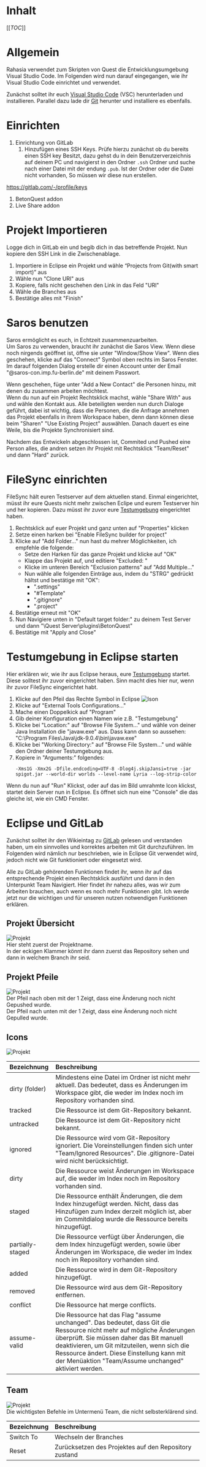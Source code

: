 # Inhalt

[[_TOC_]]

# Allgemein

Rahasia verwendet zum Skripten von Quest die Entwicklungsumgebung Visual Studio Code. Im Folgenden wird nun darauf eingegangen, wie ihr Visual Studio Code einrichtet und verwendet.

Zunächst solltet ihr euch [Visual Studio Code](https://code.visualstudio.com/) (VSC) herunterladen und installieren.
Parallel dazu lade dir [Git](https://git-scm.com/downloads) herunter und installiere es ebenfalls.

# Einrichten

1. Einrichtung von GitLab
    1. Hinzufügen eines SSH Keys.
       Prüfe hierzu zunächst ob du bereits einen SSH key Besitzt, dazu gehst du in dein Benutzerverzeichnis auf deinem PC und navigierst in den Ordner `.ssh` Ordner und suche nach einer Datei mit der endung `.pub`. Ist der Ordner oder die Datei nicht vorhanden, So müssen wir diese nun erstellen.

https://gitlab.com/-/profile/keys
1. BetonQuest addon
2. Live Share addon

# Projekt Importieren

Logge dich in GitLab ein und begib dich in das betreffende Projekt. Nun kopiere den SSH Link in die Zwischenablage.

1. Importiere in Eclipse ein Projekt und wähle “Projects from Git(with smart import)” aus
2. Wähle nun "Clone URl" aus
3. Kopiere, falls nicht geschehen den Link in das Feld "URl"
4. Wähle die Branches aus
5. Bestätige alles mit "Finish"

# Saros benutzen

Saros ermöglicht es euch, in Echtzeit zusammenzuarbeiten.  
Um Saros zu verwenden, braucht ihr zunächst die Saros View. Wenn diese noch nirgends geöffnet ist, öffne sie unter "Window/Show View". Wenn dies geschehen, klicke auf das "Connect" Symbol oben rechts im Saros Fenster. Im darauf folgenden Dialog erstelle dir einen Account unter der Email "@saros-con.imp.fu-berlin.de" mit deinem Passwort.

Wenn geschehen, füge unter "Add a New Contact" die Personen hinzu, mit denen du zusammen arbeiten möchtest.  
Wenn du nun auf ein Projekt Rechtsklick machst, wähle "Share With" aus und wähle den Kontakt aus. Alle beteiligten werden nun durch Dialoge geführt, dabei ist wichtig, dass die Personen, die die Anfrage annehmen das Projekt ebenfalls in ihrem Workspace haben, denn dann können diese beim "Sharen" "Use Existing Project" auswählen. Danach dauert es eine Weile, bis die Projekte Synchronisiert sind.

Nachdem das Entwickeln abgeschlossen ist, Commited und Pushed eine Person alles, die andren setzen ihr Projekt mit Rechtsklick "Team/Reset" und dann "Hard" zurück.

# FileSync einrichten

FileSync hält euren Testserver auf dem aktuellen stand. Einmal eingerichtet, müsst ihr eure Quests nicht mehr zwischen Eclipe und eurem Testserver hin und her kopieren. Dazu müsst ihr zuvor eure [Testumgebung](/Einführung/Testumgebung) eingerichtet haben.  
1. Rechtsklick auf euer Projekt und ganz unten auf "Properties" klicken
2. Setze einen harken bei "Enable FileSync builder for project"
3. Klicke auf "Add Folder..." nun hast du mehrer Möglichkeiten, ich empfehle die folgende:
   - Setze den Harken für das ganze Projekt und klicke auf "OK"
   - Klappe das Projekt auf, und editiere "Excluded: "
   - Klicke im unteren Bereich "Exclusion patterns" auf "Add Multiple..."
   - Nun wähle alle folgenden Einträge aus, indem du "STRG" gedrückt hältst und bestätige mit "OK":
      - ".settings"
      - "#Template"
      - ".gitignore"
      - ".project"
4. Bestätige erneut mit "OK"
5. Nun Navigiere unten in "Default target folder:" zu deinem Test Server und dann "\Quest Server\plugins\BetonQuest"
6. Bestätige mit "Apply and Close"

# Testumgebung in Eclipse starten

Hier erklären wir, wie ihr aus Eclipse heraus, eure [Testumgebung](/Einführung/Testumgebung) startet. Diese solltest ihr zuvor eingerichtet haben. Sinn macht dies hier nur, wenn ihr zuvor FileSync eingerichtet habt.  
1. Klicke auf den Pfeil das Rechte Symbol in Eclipse ![Ison](https://cdn.discordapp.com/attachments/520955035832811521/619116310323789864/unknown.png)
2. Klicke auf "External Tools Configurations..."
3. Mache einen Doppelkick auf "Program"
4. Gib deiner Konfiguration einen Namen wie z.B. "Testumgebung"
5. Klicke bei "Location:" auf "Browse File System..." und wähle von deiner Java Installation die "javaw.exe" aus. Dass kann dann so aussehen: "C:\Program Files\Java\jdk-9.0.4\bin\javaw.exe"
6. Klicke bei "Working Directory:" auf "Browse File System..." und wähle den Ordner deiner Testumgebung aus.
7. Kopiere in "Arguments:" folgendes:
   ```
   -Xms1G -Xmx2G -Dfile.endcoding=UTF-8 -Dlog4j.skipJansi=true -jar spigot.jar --world-dir worlds --level-name Lyria --log-strip-color
   ```
Wenn du nun auf "Run" Klickst, oder auf das im Bild umrahmte Icon klickst, startet dein Server nun in Eclipse. Es öffnet sich nun eine "Console" die das gleiche ist, wie ein CMD Fenster.

# Eclipse und GitLab

Zunächst solltet ihr den Wikieintag zu [GitLab](/Einführung/GitLab) gelesen und verstanden haben, um ein sinnvolles und korrektes arbeiten mit Git durchzuführen. Im Folgenden wird nämlich nur beschrieben, wie in Eclipse Git verwendet wird, jedoch nicht wie Git funktioniert oder eingesetzt wird.

Alle zu GitLab gehörenden Funktionen findet ihr, wenn ihr auf das entsprechende Projekt einen Rechtsklick ausführt und dann in den Unterpunkt Team Navigiert. Hier findet ihr nahezu alles, was wir zum Arbeiten brauchen, auch wenn es noch mehr Funktionen gibt. Ich werde jetzt nur die wichtigen und für unseren nutzen notwendigen Funktionen erklären.
## Projekt Übersicht  
   ![Projekt](https://cdn.discordapp.com/attachments/520955035832811521/613702467045163027/unknown.png)  
   Hier steht zuerst der Projektname.  
   In der eckigen Klammer könnt ihr dann zuerst das Repository sehen und dann in welchem Branch ihr seid.
## Projekt Pfeile  
   ![Projekt](https://cdn.discordapp.com/attachments/520955035832811521/613702522703446026/unknown.png)  
   Der Pfeil nach oben mit der 1 Zeigt, dass eine Änderung noch nicht Gepushed wurde.  
   Der Pfeil nach unten mit der 1 Zeigt, dass eine Änderung noch nicht Gepulled wurde.
## Icons  
   ![Projekt](https://cdn.discordapp.com/attachments/520955035832811521/613701629509763073/IconDecorations.png)  

   | Bezeichnung   | Beschreibung   |
   |:--- |:--- |
   | dirty (folder)   | Mindestens eine Datei im Ordner ist nicht mehr aktuell. Das bedeutet, dass es Änderungen im Workspace gibt, die weder im Index noch im Repository vorhanden sind.
   | tracked          | Die Ressource ist dem Git-Repository bekannt.
   | untracked        | Die Ressource ist dem Git-Repository nicht bekannt.
   | ignored          | Die Ressource wird vom Git-Repository ignoriert. Die Voreinstellungen finden sich unter "Team/Ignored Resources". Die .gitignore-Datei wird nicht berücksichtigt.
   | dirty            | Die Ressource weist Änderungen im Workspace auf, die weder im Index noch im Repository vorhanden sind.
   | staged           | Die Ressource enthält Änderungen, die dem Index hinzugefügt werden. Nicht, dass das Hinzufügen zum Index derzeit möglich ist, aber im Commitdialog wurde die Ressource bereits hinzugefügt.
   | partially-staged | Die Ressource verfügt über Änderungen, die dem Index hinzugefügt werden, sowie über Änderungen im Workspace, die weder im Index noch im Repository vorhanden sind.
   | added            | Die Ressource wird in dem Git-Repository hinzugefügt.
   | removed          | Die Ressource wird aus dem Git-Repository entfernen.
   | conflict         | Die Ressource  hat merge conflicts.
   | assume-valid     | Die Ressource hat das Flag "assume unchanged". Das bedeutet, dass Git die Ressource nicht mehr auf mögliche Änderungen überprüft. Sie müssen daher das Bit manuell deaktivieren, um Git mitzuteilen, wenn sich die Ressource ändert. Diese Einstellung kann mit der Menüaktion "Team/Assume unchanged" aktiviert werden.

## Team  
   ![Projekt](https://cdn.discordapp.com/attachments/520955035832811521/615593997150322689/unknown.png)  
   Die wichtigsten Befehle im Untermenü Team, die nicht selbsterklärend sind.

   | Bezeichnung   | Beschreibung   |
   |:--- |:--- |
   | Switch To   | Wechseln der Branches
   | Reset       | Zurücksetzen des Projektes auf den Repository zustand